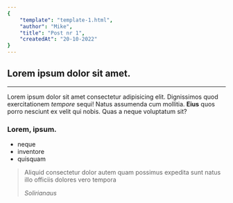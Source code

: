 ```yaml
---
{
    "template": "template-1.html",
    "author": "Mike",
    "title": "Post nr 1",
    "createdAt": "20-10-2022"
}
---
```

## Lorem ipsum dolor sit amet.

---

Lorem ipsum dolor sit amet consectetur adipisicing elit. Dignissimos quod exercitationem *tempore* sequi! Natus assumenda cum mollitia. **Eius** quos porro nesciunt ex velit qui nobis. Quas a neque voluptatum sit?

### Lorem, ipsum.

- neque
- inventore
- quisquam

>  Aliquid consectetur dolor autem quam possimus expedita sunt natus illo officiis dolores vero tempora
>
> *Solirianaus*
